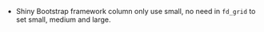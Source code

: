 - Shiny Bootstrap framework column only use small, no need in `fd_grid` to set small, medium and large.
